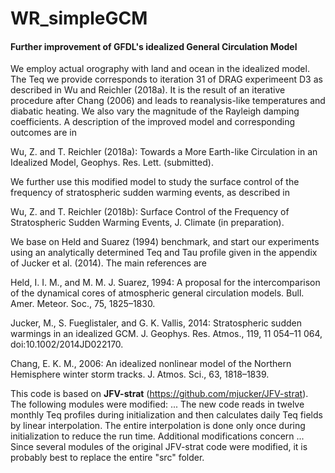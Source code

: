 # WR_simpleGCM
#### Further improvement of GFDL's idealized General Circulation Model

We employ actual orography with land and ocean in the idealized model. The Teq we provide corresponds to iteration 31 of DRAG experimeent D3 as described in Wu and Reichler (2018a). It is the result of an iterative procedure after Chang (2006) and leads to reanalysis-like temperatures and diabatic heating. We also vary the magnitude of the Rayleigh damping coefficients. A description of the improved model and corresponding outcomes are in 

Wu, Z. and T. Reichler (2018a): Towards a More Earth-like Circulation in an Idealized Model, Geophys. Res. Lett. (submitted).

We further use this modified model to study the surface control of the frequency of stratospheric sudden warming events, as described in 

Wu, Z. and T. Reichler (2018b): Surface Control of the Frequency of Stratospheric Sudden Warming Events, J. Climate (in preparation).

We base on Held and Suarez (1994) benchmark, and start our experiments using an analytically determined Teq and Tau profile given in the appendix of Jucker et al. (2014). The main references are

Held, I. I. M., and M. M. J. Suarez, 1994: A proposal for the intercomparison of the dynamical cores of atmospheric general circulation models. Bull. Amer. Meteor. Soc., 75, 1825–1830.

Jucker, M., S. Fueglistaler, and G. K. Vallis, 2014: Stratospheric sudden warmings in an idealized GCM. J. Geophys. Res. Atmos., 119, 11 054–11 064, doi:10.1002/2014JD022170.

Chang, E. K. M., 2006: An idealized nonlinear model of the Northern Hemisphere winter storm tracks. J. Atmos. Sci., 63, 1818–1839.

This code is based on **JFV-strat** (https://github.com/mjucker/JFV-strat). The following modules were modified: ... The new code reads in twelve monthly Teq profiles during initialization and then calculates daily Teq fields by linear interpolation. The entire interpolation is done only once during initialization to reduce the run time. Additional modifications concern ... Since several modules of the original JFV-strat code were modified, it is probably best to replace the entire "src" folder. 
 

